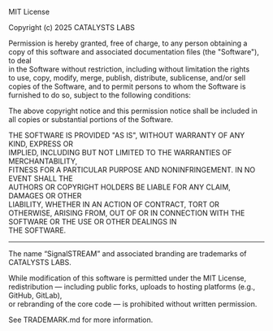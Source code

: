 MIT License

Copyright (c) 2025 CATALYSTS LABS

Permission is hereby granted, free of charge, to any person obtaining a copy
of this software and associated documentation files (the "Software"), to deal  
in the Software without restriction, including without limitation the rights  
to use, copy, modify, merge, publish, distribute, sublicense, and/or sell     
copies of the Software, and to permit persons to whom the Software is         
furnished to do so, subject to the following conditions:                      

The above copyright notice and this permission notice shall be included in    
all copies or substantial portions of the Software.                           

THE SOFTWARE IS PROVIDED "AS IS", WITHOUT WARRANTY OF ANY KIND, EXPRESS OR    
IMPLIED, INCLUDING BUT NOT LIMITED TO THE WARRANTIES OF MERCHANTABILITY,      
FITNESS FOR A PARTICULAR PURPOSE AND NONINFRINGEMENT. IN NO EVENT SHALL THE   
AUTHORS OR COPYRIGHT HOLDERS BE LIABLE FOR ANY CLAIM, DAMAGES OR OTHER        
LIABILITY, WHETHER IN AN ACTION OF CONTRACT, TORT OR OTHERWISE, ARISING FROM, 
OUT OF OR IN CONNECTION WITH THE SOFTWARE OR THE USE OR OTHER DEALINGS IN     
THE SOFTWARE.

-------------------------------------------------------------------------------

The name “SignalSTREAM” and associated branding are trademarks of CATALYSTS LABS.

While modification of this software is permitted under the MIT License,  
redistribution — including public forks, uploads to hosting platforms (e.g., GitHub, GitLab),  
or rebranding of the core code — is prohibited without written permission.

See TRADEMARK.md for more information.